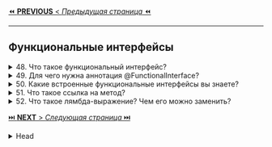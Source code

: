 [⏪ **PREVIOUS** < _Предыдущая страница_ ⏪](/ITM/ITM01_Core2/2_Core2_Collections.md)

---
## Функциональные интерфейсы



<details>
        <summary>48. Что такое функциональный интерфейс?</summary>

## Что такое функциональный интерфейс?

🔹 **Функциональный интерфейс**   
Это интерфейс, содержащий **только один абстрактный метод**. 
Может иметь **любое количество** `default` и `static` методов, 
так как они **не являются абстрактными**.

* **Пример**: `Runnable`, `Callable`, `Comparator`, 
`Function` (`из` `java.util.function`).   
* **Обозначается** аннотацией `@FunctionalInterface` 
(_**необязательно, но рекомендуется**_).

🔹 **Поля в интерфейсах**
* Все поля **по умолчанию** `public static final` (_константы_).
* **Обязательная инициализация** при объявлении.
* **Изменить значение нельзя** (`так как` `final`).


🔹 **Абстрактные методы**
* **Не имеют тела**.
* **Обязательны к реализации** в классах, которые реализуют интерфейс.
* **Автоматически** `public abstract`, даже если **не указано** явно.
* **Не могут быть** `final` (_так как должны переопределяться_).

🔹 **Для чего `static` методы в функциональных интерфейсах?**
* **Не зависят от экземпляров** (_как `static` в классах_).
* **Обеспечивают вспомогательную логику** (_например, проверки `null`, сортировки_).
* **Нельзя переопределить** в классах-реализациях (_гарантирует неизменность логики_).
* **Нельзя объявлять** `static` **методы с сигнатурой методов** 
`Object` (_иначе ошибка компиляции_).

```text
***** из методички *****
"Это интерфейс, который содержит только 1 абстрактный метод.
Интерфейс может включать сколько угодно default (и static) методов 
и при этом оставаться функциональным, потому что default методы - не абстрактные.

Могут ли быть поля в интерфейсах? (Могут, поля константы)
Интерфейсы могут содержать поля, так же, как и обычные классы, но с несколькими отличиями:
- Поля должны быть проинициализированы.
- Поля считаются публичными статическими финальными.
- Модификаторы public, static и final не нужно указывать явно (они «проставляются» по умолчанию)

Что такое абстрактные методы?
- У абстрактных методов нет тела.
- Реализация абстрактных методов предоставляется классам, реализующими данный интерфейс.
- Абстрактные методы считаются публичными и абстрактными даже, если это не задано явно.
- Абстрактные методы не могут быть финальными, поскольку в Java комбинация модификаторов 
abstract и final запрещена.


Для чего в функциональных интерфейсах Static методы?
Static – методы в интерфейсе — это тоже, что и static методы в абстрактном классе.

- Статические методы в интерфейсе являются частью интерфейса, 
мы не можем использовать его для объектов класса реализации.

- Статические методы в интерфейсе хороши для обеспечения вспомогательных методов, 
например, проверки на null, сортировки коллекций и т.д.

- Статические методы в интерфейсе помогают обеспечивать безопасность, 
не позволяя классам, которые реализуют интерфейс, переопределить их.

- Мы не можем определить статические методы для методов Object, 
потому что получим ошибку компиляции.
```
---
</details>




<details>
        <summary>49. Для чего нужна аннотация @FunctionalInterface?</summary>

## Для чего нужна аннотация `@FunctionalInterface`?

Аннотация `@FunctionalInterface` используется для **гарантии**, что интерфейс остается **функциональным**.

🔹 Зачем нужна?
* Явно указывает, что интерфейс предназначен для использования **в лямбда-выражениях**.
* **Запрещает** добавление второго абстрактного метода (_иначе ошибка компиляции_).
* Улучшает читаемость и самодокументирование кода.

⚠ **Важно**: интерфейс **с одним абстрактным методом** считается функциональным 
даже **без** этой **аннотации**, но `@FunctionalInterface` помогает **избежать ошибок**.

```text
***** из методички *****
Нужна чтобы точно определить интерфейс как функциональный. 
Она обозначит замысел и не даст определить 
второй абстрактный метод в интерфейсе.
```
---
</details>



<details>
        <summary>50. Какие встроенные функциональные интерфейсы вы знаете?</summary>

## Какие встроенные функциональные интерфейсы вы знаете?

**Основные встроенные функциональные интерфейсы Java**
1. `Predicate<T>`   
   🔹 Принимает `T`, возвращает `boolean` (_условие_).   
   🔹 Методы:    
> * `test(T t)` – проверяет условие.
> * `and()`, `or()`, `negate()` – объединение предикатов.
> * `isEqual()` – проверка на равенство.

2. `Consumer<T>`   
   🔹 Принимает `T`, **ничего не возвращает** (_выполняет действие_).   
   🔹 Методы:   
> * `accept(T t)` – выполняет операцию.
> * `andThen()` – объединение Consumer.

3. `Function<T, R>`   
   🔹 Преобразует `T` → `R`.   
   🔹 Методы:   
> * `apply(T t)` – выполняет преобразование.
> * `andThen()`, `compose()` – объединение функций.
> * `identity()` – возвращает входной аргумент.

4. `Supplier<T>`   
   🔹 Не принимает аргументы, возвращает `T` (_генерирует значение_).   
   🔹 Метод:   
> * `get()` – возвращает результат.

5. `UnaryOperator<T>` *(_частный случай_ `Function<T, T>`)   
   🔹 Принимает `T`, возвращает `T` (унарная операция).   
   🔹 Метод:   
> * `identity()` – всегда возвращает входной аргумент.

6. `BinaryOperator<T>` ***(частный случай `BiFunction<T, T, T>`)**   
> * 🔹 Принимает `T, T`, возвращает `T` (_бинарная операция_).   

**Дополнительные встроенные функциональные интерфейсы**   
> * `Runnable` – не принимает аргументов, ничего не возвращает (_используется в потоках_).
> * `Comparator<T>` – сравнивает два объекта `T`.
> * `Cloneable` – маркерный интерфейс (_не содержит методов_).

📌 **Эти интерфейсы не относятся к `java.util.function`, 
но активно используются в функциональном программировании.**

```text
***** из методички *****

Predicate<T> - реализуется функция, получающая на вход экземпляр класса T 
и возвращающая на выходе значение типа boolean
 and()-возвращает составной предикат логического И: sout(A.and(B).test(""ABCD""))); //true
 or()-возвращает составной предикат логического ИЛИ: sout(A.or(B).test(""A""))); //true   
 sout(A.or(B).test(""C""))); //false 
 negate()-возвращает предикат, представляющий логическое отрицание этого предиката. 
 isEqual()-возвращает предикат, который проверяет, равны ли два аргумента. 
 test(T t)-оценивает этот предикат для данного аргумента  Predicate<Integer> negativ = x -> x<0;
 System.out.println(negativ.test(6)); //false 

Consumer<T> - реализуется функция, которая получает на вход экземпляр класса T, 
производит с ним некоторое действие и ничего не возвращает
accept(T t)Выполняет операцию с заданным аргументом.
andThen(Consumer<? super T> after)возвращает состав, 
Consumer который последовательно выполняет операцию, 
за которой следует afterоперация.

Function<T,R> - реализуется функция, получающая на вход экземпляр класса T и возвращающая на выходе экземпляр класса R
andThen(Function<? super R,? extends V> after)
Возвращает составную функцию, которая сначала применяет эту функцию к своему входу, а затем применяет after функцию к результату.
apply(T t) Применяет эту функцию к заданному аргументу.
compose(Function<? super V,? extends T> before)
Возвращает составную функцию, которая сначала применяет before функцию к ее входу, а затем применяет эту функцию к результату.
identity() Возвращает функцию, которая всегда возвращает свой входной аргумент.

Supplier<T> - реализуется функция, ничего не принимающая на вход, но возвращающая на выход результат класса T
get() Получает результат. 
String t = ""One"";
Supplier<String> supplierStr = () -> t.toUpperCase();
System.out.println(supplierStr.get());
 
UnaryOperator<T> - принимает в качестве параметра объект типа T, выполняет над ними операции и возвращает результат операций в виде объекта типа T
identity() возвращает унарный оператор, который всегда возвращает свой входной аргумент.
andThen, apply, compose методы унаследованные от интерфейса Function 

BinaryOperator<T, Т> - реализуется функция, получающая на вход два экземпляра класса T и возвращающая на выходе экземпляр класса T

Какие дополнительные, не относящиеся к этим семействам ФИ вы знаете? (Встроенные ФИ)
Runnable, Comparator, Cloneable
"
```
---
</details>



<details>
        <summary>51. Что такое ссылка на метод?</summary>

## Что такое ссылка на метод?

**Что такое ссылка на метод (`Method Reference`)?**   
* 🔹 Это **сокращенная форма лямбда-выражений**, когда метод **уже существует** 
и его можно передать по ссылке.
* 🔹 Работает только с функциональными интерфейсами 
(_метод ссылки должен соответствовать их сигнатуре_).
* 🔹 Позволяет передавать методы **без их вызова**.

![Виды ссылок на методы в Java](/ITM/ITM01_Core2/imgs/2025-02-28_18-52-50.png)

📌 Пример:
**Лямбда**:
```java
Function<String, Integer> f = s -> Integer.parseInt(s);
```

Эквивалентная **ссылка на метод**:
```java
Function<String, Integer> f = Integer::parseInt;
```
🔹 **Преимущество**: читабельность и компактность.

```text
***** из методички *****
Ссылки на методы (Method References) - это компактные лямбда выражения 
для методов у которых уже есть имя. 

Если лямбда-выражения связываются с функциональным интерфейсом, 
то методы также могут быть связаны с функциональным интерфейсом. 
Связь метода с функциональным интерфейсом осуществляется с помощью ссылки на метод.

Если лямбда-выражение может быть передано в некоторый метод как параметр, 
то ссылка на метод также может быть передана в качестве параметра. 
С помощью этой ссылки можно обращаться к методу не вызывая его.

В Java различают 4 вида ссылок на методы:
• ссылки на статические методы;
• ссылки на методы экземпляра;
• ссылки на конструкторы;
• ссылки на обобщенные (шаблонные) методы.

Ссылка на статический метод - ContainingClass::staticMethodName
 
Ссылка на нестатический метод конкретного объекта - containingObject::instanceMethodName
  
Ссылка на конструктор - ClassName::new

Ссылка на метод - это сокращенный синтаксис выражения лямбда, 
который выполняет только один метод. Это позволяет нам ссылаться 
на конструкторы или методы, не выполняя их.
```
---
</details>



<details>
        <summary>52. Что такое лямбда-выражение? Чем его можно заменить?</summary>

## Что такое лямбда-выражение? Чем его можно заменить?

* 🔹 **Лямбда-выражение** — это краткая форма записи **анонимного** класса, 
реализующего функциональный интерфейс.
* 🔹 Позволяет передавать **поведение как параметр**, делая код лаконичным и удобочитаемым.
* 🔹 **Заменяет анонимные классы** для одноразовых реализаций функциональных интерфейсов.

**Синтаксис лямбда-выражений:**
```text
(параметры) -> { тело }
```
* 🔹 Если параметров **нет** → `() -> 42`
* 🔹 **Один** параметр (_скобки можно опустить_) → `x -> x * x`
* 🔹 **Несколько** параметров → `(a, b) -> a + b`
* 🔹 Если тело из **одного выражения** → `{}` можно опустить
```java
Runnable r = () -> System.out.println("Hello, world!");
```

**Взаимосвязь с функциональным интерфейсом**   
* ✔ **Лямбда-выражение** всегда соответствует **единственному** 
абстрактному методу функционального интерфейса.   
* ✔ Например, для `Function<T, R> (apply(T t))` передаем лямбду:
```java
Function<Integer, String> intToString = i -> "Число: " + i;
```

**Доступ к переменным в лямбда-выражении**
* ✅ Можно изменять **статические** и поля экземпляра.
* ❌ Нельзя изменять **локальные переменные** метода (они `effectively final`).

📌 Пример (_ошибка компиляции_):
```java
void test() {
    int x = 10;
    Runnable r = () -> { x = x + 1; }; // Ошибка! x должен быть effectively final
}
```

✔ **Используем `final` переменную (_допустимо_):**
```java
void test() {
    final int x = 10;
    Runnable r = () -> System.out.println(x); // Ок
}
```

**Вывод**:
* ✔ Лямбда-выражения упрощают работу с функциональными интерфейсами.
* ✔ Они обеспечивают удобный, лаконичный и читаемый способ передачи поведения.
* ✔ Работают только с функциональными интерфейсами (с одним абстрактным методом).

```text
***** из методички *****
"Лямбда-выражение - упрощённая запись анонимного класса,
 реализующего функциональный интерфейс

Они позволяют написать метод и сразу же использовать его. 
Особенно полезно в случае однократного вызова метода, т.к. сокращает время 
на объявление и написание метода без необходимости создавать класс. 

Lambda-выражения в Java обычно имеют следующий синтаксис (параметры) -> (тело)
(int a, int b) -> {  return a + b; }
() -> System.out.println(""Hello World"");
(String s) -> { System.out.println(s); }
() -> 42
() -> { return 3.1415 };

Структура Lambda-выражений:
1) Lambda-выражения могут иметь от 0 и более входных параметров.
2) Тип параметров можно указывать явно либо может быть получен из контекста. 
Например (int a) можно записать и так (a)
3) Параметры заключаются в круглые скобки и разделяются запятыми. Например (a, b) 
или (int a, int b) или (String a, int b, float c)
4) Если параметров нет, то нужно использовать пустые круглые скобки. Например () -> 42
5) Когда параметр один, если тип не указывается явно, скобки можно опустить. 
Пример: a -> return a*a
6) Тело Lambda-выражения может содержать от 0 и более выражений.
7) Если тело состоит из одного оператора, его можно не заключать в фигурные скобки, 
а возвращаемое значение можно указывать без ключевого слова return.
8) В противном случае фигурные скобки обязательны (блок кода), 
а в конце надо указывать возвращаемое значение с использованием 
ключевого слова return (в противном случае типом возвращаемого значения будет void).
9) Каждое lambda-выражение может быть неявно привязано к какому-нибудь 
функциональному интерфейсу. Например, можно создать ссылку на Runnable интерфейс: 
Runnable r = () -> System.out.println(""hello world"");

Как взаимосвязаны лямбда и функциональный интерфейс?
Чтобы объявить и использовать лямбда-выражение, основная программа разбивается на ряд этапов: 
1.Определение ссылки на функциональный интерфейс: Operationable operation;
2.Создание лямбда-выражения: operation = (x,y) → x+y

К каким переменным есть доступ из лямбда-выражения? 
Лямбда-выражение может использовать переменные, которые объявлены на уровне класса 
или метода, в котором лямбда-выражение определено.
- Значение глобальная переменных уровня класса (Static) изменить в лямбда выражении можно.
- Значение локальных переменных на уровне метода изменить в лямбда выражении нельзя, 
потому что они воспринимаются как константа (effectivelly final).
- Инициализированные переменные интерфейса (константы). 
В лямбда выражении их изменить нельзя.
```
---
</details>


[⏭️ **NEXT** > _Следующая страница_ ⏭️](/ITM/ITM01_Core2/4_Core2_Stream_API.md)



<details>
        <summary>Head</summary>

```text
***** из методички *****
```
</details>


